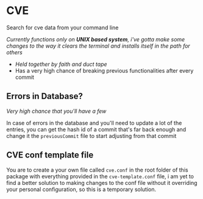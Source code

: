 # CVE

Search for cve data from your command line

_Currently functions only on **UNIX based system**, i've gotta make some changes to the way it clears the terminal and installs itself in the path for others_

- _Held together by faith and duct tape_
- Has a very high chance of breaking previous functionalities after every commit

## Errors in Database?

_Very high chance that you'll have a few_

In case of errors in the database and you'll need to update a lot of the entries, you can get the hash id of a commit that's far back enough and change it the `previousCommit` file to start adjusting from that commit

## CVE conf template file

You are to create a your own file called `cve.conf` in the root folder of this package with everything provided in the `cve-template.conf` file, i am yet to find a better solution to making changes to the conf file without it overriding your personal configuration, so this is a temporary solution.
